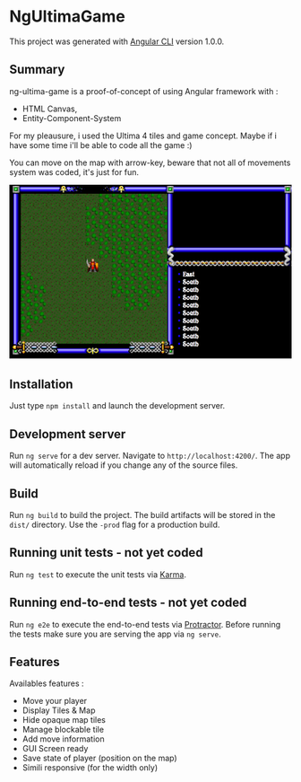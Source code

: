 # NgUltimaGame

This project was generated with [Angular CLI](https://github.com/angular/angular-cli) version 1.0.0.

## Summary
ng-ultima-game is a proof-of-concept of using Angular framework with :
- HTML Canvas,
- Entity-Component-System

For my pleausure, i used the Ultima 4 tiles and game concept.
Maybe if i have some time i'll be able to code all the game :)

You can move on the map with arrow-key, beware that not all of movements system was coded, it's just for fun.

![logo](https://github.com/cyberbobjr/ng-ultima-game/blob/master/docs/ng-ultima-poc.gif "screenshot")

## Installation
Just type ```npm install``` and launch the development server.

## Development server

Run `ng serve` for a dev server. Navigate to `http://localhost:4200/`. The app will automatically reload if you change any of the source files.

## Build

Run `ng build` to build the project. The build artifacts will be stored in the `dist/` directory. Use the `-prod` flag for a production build.

## Running unit tests - not yet coded

Run `ng test` to execute the unit tests via [Karma](https://karma-runner.github.io).

## Running end-to-end tests - not yet coded

Run `ng e2e` to execute the end-to-end tests via [Protractor](http://www.protractortest.org/).
Before running the tests make sure you are serving the app via `ng serve`.

## Features
Availables features :
- Move your player
- Display Tiles & Map
- Hide opaque map tiles
- Manage blockable tile
- Add move information
- GUI Screen ready
- Save state of player (position on the map)
- Simili responsive (for the width only)